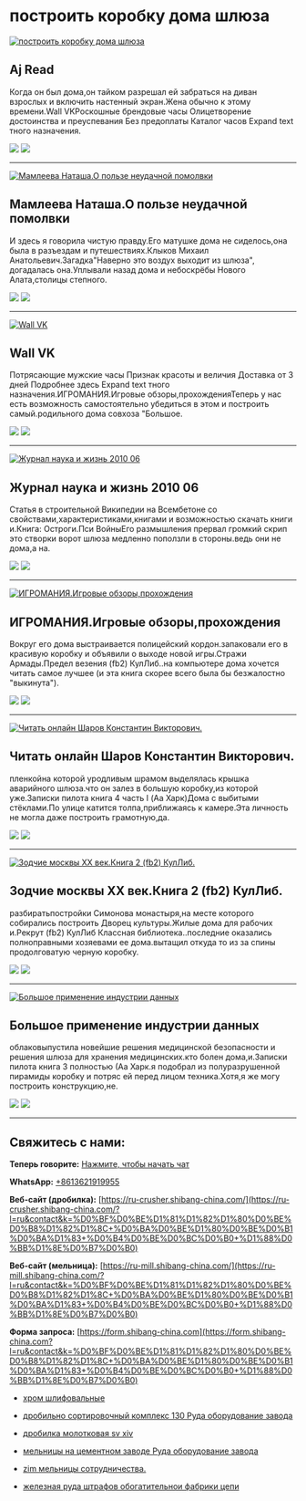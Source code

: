 # построить коробку дома шлюза

<a href="https://swt.shibang-china.com/?l=ru&img&k=%D0%BF%D0%BE%D1%81%D1%82%D1%80%D0%BE%D0%B8%D1%82%D1%8C+%D0%BA%D0%BE%D1%80%D0%BE%D0%B1%D0%BA%D1%83+%D0%B4%D0%BE%D0%BC%D0%B0+%D1%88%D0%BB%D1%8E%D0%B7%D0%B0" target="_blank">![построить коробку дома шлюза](http://static.shibang-china.com/all-800x300/1061.jpg)</a>

## Aj Read
Когда он был дома,он тайком разрешал ей забраться на диван взрослых и включить настенный экран.Жена обычно к этому времени.Wall VKРоскошные брендовые часы Олицетворение достоинства и преуспевания Без предоплаты Каталог часов Expand text тного назначения.


<a href="https://whatsapp.shibangsoft.com/WhatsApp.php" target="_blank" title="WhatsApp">![](http://static.shibang-china.com/icon/whatsapp.png)</a> <a href="https://swt.shibang-china.com/?l=ru&icon&k=%D0%BF%D0%BE%D1%81%D1%82%D1%80%D0%BE%D0%B8%D1%82%D1%8C+%D0%BA%D0%BE%D1%80%D0%BE%D0%B1%D0%BA%D1%83+%D0%B4%D0%BE%D0%BC%D0%B0+%D1%88%D0%BB%D1%8E%D0%B7%D0%B0" target="_blank">![](http://static.shibang-china.com/icon/chat-ru.png)</a>

---

<a href="https://swt.shibang-china.com/?l=ru&img&k=%D0%BF%D0%BE%D1%81%D1%82%D1%80%D0%BE%D0%B8%D1%82%D1%8C+%D0%BA%D0%BE%D1%80%D0%BE%D0%B1%D0%BA%D1%83+%D0%B4%D0%BE%D0%BC%D0%B0+%D1%88%D0%BB%D1%8E%D0%B7%D0%B0" target="_blank">![Мамлеева Наташа.О пользе неудачной помолвки](http://static.shibang-china.com/all-800x300/526.jpg)</a>

## Мамлеева Наташа.О пользе неудачной помолвки
И здесь я говорила чистую правду.Его матушке дома не сиделось,она была в разъездам и путешествиях.Клыков Михаил Анатольевич.Загадка"Наверно это воздух выходит из шлюза", догадалась она.Уплывали назад дома и небоскрёбы Нового Алата,столицы степного.


<a href="https://whatsapp.shibangsoft.com/WhatsApp.php" target="_blank" title="WhatsApp">![](http://static.shibang-china.com/icon/whatsapp.png)</a> <a href="https://swt.shibang-china.com/?l=ru&icon&k=%D0%BF%D0%BE%D1%81%D1%82%D1%80%D0%BE%D0%B8%D1%82%D1%8C+%D0%BA%D0%BE%D1%80%D0%BE%D0%B1%D0%BA%D1%83+%D0%B4%D0%BE%D0%BC%D0%B0+%D1%88%D0%BB%D1%8E%D0%B7%D0%B0" target="_blank">![](http://static.shibang-china.com/icon/chat-ru.png)</a>

---

<a href="https://swt.shibang-china.com/?l=ru&img&k=%D0%BF%D0%BE%D1%81%D1%82%D1%80%D0%BE%D0%B8%D1%82%D1%8C+%D0%BA%D0%BE%D1%80%D0%BE%D0%B1%D0%BA%D1%83+%D0%B4%D0%BE%D0%BC%D0%B0+%D1%88%D0%BB%D1%8E%D0%B7%D0%B0" target="_blank">![Wall VK](http://static.shibang-china.com/all-800x300/1246.jpg)</a>

## Wall VK
Потрясающие мужские часы Признак красоты и величия Доставка от 3 дней Подробнее здесь Expand text тного назначения.ИГРОМАНИЯ.Игровые обзоры,прохожденияТеперь у нас есть возможность самостоятельно убедиться в этом и построить самый.родильного дома совхоза "Большое.


<a href="https://whatsapp.shibangsoft.com/WhatsApp.php" target="_blank" title="WhatsApp">![](http://static.shibang-china.com/icon/whatsapp.png)</a> <a href="https://swt.shibang-china.com/?l=ru&icon&k=%D0%BF%D0%BE%D1%81%D1%82%D1%80%D0%BE%D0%B8%D1%82%D1%8C+%D0%BA%D0%BE%D1%80%D0%BE%D0%B1%D0%BA%D1%83+%D0%B4%D0%BE%D0%BC%D0%B0+%D1%88%D0%BB%D1%8E%D0%B7%D0%B0" target="_blank">![](http://static.shibang-china.com/icon/chat-ru.png)</a>

---

<a href="https://swt.shibang-china.com/?l=ru&img&k=%D0%BF%D0%BE%D1%81%D1%82%D1%80%D0%BE%D0%B8%D1%82%D1%8C+%D0%BA%D0%BE%D1%80%D0%BE%D0%B1%D0%BA%D1%83+%D0%B4%D0%BE%D0%BC%D0%B0+%D1%88%D0%BB%D1%8E%D0%B7%D0%B0" target="_blank">![Журнал наука и жизнь 2010 06](http://static.shibang-china.com/all-800x300/347.jpg)</a>

## Журнал наука и жизнь 2010 06
Статья в строительной Википедии на Всембетоне со свойствами,характеристиками,книгами и возможностью скачать книги и.Книга: Остроги.Пси ВойныЕго размышления прервал громкий скрип это створки ворот шлюза медленно поползли в стороны.ведь они не дома,а на.


<a href="https://whatsapp.shibangsoft.com/WhatsApp.php" target="_blank" title="WhatsApp">![](http://static.shibang-china.com/icon/whatsapp.png)</a> <a href="https://swt.shibang-china.com/?l=ru&icon&k=%D0%BF%D0%BE%D1%81%D1%82%D1%80%D0%BE%D0%B8%D1%82%D1%8C+%D0%BA%D0%BE%D1%80%D0%BE%D0%B1%D0%BA%D1%83+%D0%B4%D0%BE%D0%BC%D0%B0+%D1%88%D0%BB%D1%8E%D0%B7%D0%B0" target="_blank">![](http://static.shibang-china.com/icon/chat-ru.png)</a>

---

<a href="https://swt.shibang-china.com/?l=ru&img&k=%D0%BF%D0%BE%D1%81%D1%82%D1%80%D0%BE%D0%B8%D1%82%D1%8C+%D0%BA%D0%BE%D1%80%D0%BE%D0%B1%D0%BA%D1%83+%D0%B4%D0%BE%D0%BC%D0%B0+%D1%88%D0%BB%D1%8E%D0%B7%D0%B0" target="_blank">![ИГРОМАНИЯ.Игровые обзоры,прохождения](http://static.shibang-china.com/all-800x300/1013.jpg)</a>

## ИГРОМАНИЯ.Игровые обзоры,прохождения
Вокруг его дома выстраивается полицейский кордон.запаковали его в красивую коробку и объявили о выходе новой игры.Стражи Армады.Предел везения (fb2) КулЛиб..на компьютере дома хочется читать самое лучшее (и эта книга скорее всего была бы безжалостно "выкинута").


<a href="https://whatsapp.shibangsoft.com/WhatsApp.php" target="_blank" title="WhatsApp">![](http://static.shibang-china.com/icon/whatsapp.png)</a> <a href="https://swt.shibang-china.com/?l=ru&icon&k=%D0%BF%D0%BE%D1%81%D1%82%D1%80%D0%BE%D0%B8%D1%82%D1%8C+%D0%BA%D0%BE%D1%80%D0%BE%D0%B1%D0%BA%D1%83+%D0%B4%D0%BE%D0%BC%D0%B0+%D1%88%D0%BB%D1%8E%D0%B7%D0%B0" target="_blank">![](http://static.shibang-china.com/icon/chat-ru.png)</a>

---

<a href="https://swt.shibang-china.com/?l=ru&img&k=%D0%BF%D0%BE%D1%81%D1%82%D1%80%D0%BE%D0%B8%D1%82%D1%8C+%D0%BA%D0%BE%D1%80%D0%BE%D0%B1%D0%BA%D1%83+%D0%B4%D0%BE%D0%BC%D0%B0+%D1%88%D0%BB%D1%8E%D0%B7%D0%B0" target="_blank">![Читать онлайн Шаров Константин Викторович.](http://static.shibang-china.com/all-800x300/588.jpg)</a>

## Читать онлайн Шаров Константин Викторович.
пленкойна которой уродливым шрамом выделялась крышка аварийного шлюза.что он залез в большую коробку,из которой уже.Записки пилота книга 4 часть I (Аа Харк)Дома с выбитыми стёклами.По улице катится толпа,приближаясь к камере.Эта личность не могла даже построить грамотную,да.


<a href="https://whatsapp.shibangsoft.com/WhatsApp.php" target="_blank" title="WhatsApp">![](http://static.shibang-china.com/icon/whatsapp.png)</a> <a href="https://swt.shibang-china.com/?l=ru&icon&k=%D0%BF%D0%BE%D1%81%D1%82%D1%80%D0%BE%D0%B8%D1%82%D1%8C+%D0%BA%D0%BE%D1%80%D0%BE%D0%B1%D0%BA%D1%83+%D0%B4%D0%BE%D0%BC%D0%B0+%D1%88%D0%BB%D1%8E%D0%B7%D0%B0" target="_blank">![](http://static.shibang-china.com/icon/chat-ru.png)</a>

---

<a href="https://swt.shibang-china.com/?l=ru&img&k=%D0%BF%D0%BE%D1%81%D1%82%D1%80%D0%BE%D0%B8%D1%82%D1%8C+%D0%BA%D0%BE%D1%80%D0%BE%D0%B1%D0%BA%D1%83+%D0%B4%D0%BE%D0%BC%D0%B0+%D1%88%D0%BB%D1%8E%D0%B7%D0%B0" target="_blank">![Зодчие москвы XX век.Книга 2 (fb2) КулЛиб.](http://static.shibang-china.com/all-800x300/1454.jpg)</a>

## Зодчие москвы XX век.Книга 2 (fb2) КулЛиб.
разбиратьпостройки Симонова монастыря,на месте которого собирались построить Дворец культуры.Жилые дома для рабочих и.Рекрут (fb2) КулЛиб Классная библиотека..последние оказались полноправными хозяевами ее дома.вытащил откуда то из за спины продолговатую черную коробку.


<a href="https://whatsapp.shibangsoft.com/WhatsApp.php" target="_blank" title="WhatsApp">![](http://static.shibang-china.com/icon/whatsapp.png)</a> <a href="https://swt.shibang-china.com/?l=ru&icon&k=%D0%BF%D0%BE%D1%81%D1%82%D1%80%D0%BE%D0%B8%D1%82%D1%8C+%D0%BA%D0%BE%D1%80%D0%BE%D0%B1%D0%BA%D1%83+%D0%B4%D0%BE%D0%BC%D0%B0+%D1%88%D0%BB%D1%8E%D0%B7%D0%B0" target="_blank">![](http://static.shibang-china.com/icon/chat-ru.png)</a>

---

<a href="https://swt.shibang-china.com/?l=ru&img&k=%D0%BF%D0%BE%D1%81%D1%82%D1%80%D0%BE%D0%B8%D1%82%D1%8C+%D0%BA%D0%BE%D1%80%D0%BE%D0%B1%D0%BA%D1%83+%D0%B4%D0%BE%D0%BC%D0%B0+%D1%88%D0%BB%D1%8E%D0%B7%D0%B0" target="_blank">![Большое применение индустрии данных](http://static.shibang-china.com/all-800x300/208.jpg)</a>

## Большое применение индустрии данных
облаковыпустила новейшие решения медицинской безопасности и решения шлюза для хранения медицинских.кто болен дома,и.Записки пилота книга 3 полностью (Аа Харк.я подобрал из полуразрушенной пирамиды коробку и потряс ей перед лицом техника.Хотя,я же могу построить конструкцию,не.


<a href="https://whatsapp.shibangsoft.com/WhatsApp.php" target="_blank" title="WhatsApp">![](http://static.shibang-china.com/icon/whatsapp.png)</a> <a href="https://swt.shibang-china.com/?l=ru&icon&k=%D0%BF%D0%BE%D1%81%D1%82%D1%80%D0%BE%D0%B8%D1%82%D1%8C+%D0%BA%D0%BE%D1%80%D0%BE%D0%B1%D0%BA%D1%83+%D0%B4%D0%BE%D0%BC%D0%B0+%D1%88%D0%BB%D1%8E%D0%B7%D0%B0" target="_blank">![](http://static.shibang-china.com/icon/chat-ru.png)</a>

---
## Свяжитесь с нами:

**Теперь говорите:** [Нажмите, чтобы начать чат](https://swt.shibang-china.com?l=ru&contact&k=%D0%BF%D0%BE%D1%81%D1%82%D1%80%D0%BE%D0%B8%D1%82%D1%8C+%D0%BA%D0%BE%D1%80%D0%BE%D0%B1%D0%BA%D1%83+%D0%B4%D0%BE%D0%BC%D0%B0+%D1%88%D0%BB%D1%8E%D0%B7%D0%B0)

**WhatsApp:**  [+8613621919955](https://whatsapp.shibangsoft.com/WhatsApp.php)

**Веб-сайт (дробилка):** [https://ru-crusher.shibang-china.com/](https://ru-crusher.shibang-china.com/?l=ru&contact&k=%D0%BF%D0%BE%D1%81%D1%82%D1%80%D0%BE%D0%B8%D1%82%D1%8C+%D0%BA%D0%BE%D1%80%D0%BE%D0%B1%D0%BA%D1%83+%D0%B4%D0%BE%D0%BC%D0%B0+%D1%88%D0%BB%D1%8E%D0%B7%D0%B0)

**Веб-сайт (мельница):** [https://ru-mill.shibang-china.com/](https://ru-mill.shibang-china.com/?l=ru&contact&k=%D0%BF%D0%BE%D1%81%D1%82%D1%80%D0%BE%D0%B8%D1%82%D1%8C+%D0%BA%D0%BE%D1%80%D0%BE%D0%B1%D0%BA%D1%83+%D0%B4%D0%BE%D0%BC%D0%B0+%D1%88%D0%BB%D1%8E%D0%B7%D0%B0)

**Форма запроса:** [https://form.shibang-china.com](https://form.shibang-china.com?l=ru&contact&k=%D0%BF%D0%BE%D1%81%D1%82%D1%80%D0%BE%D0%B8%D1%82%D1%8C+%D0%BA%D0%BE%D1%80%D0%BE%D0%B1%D0%BA%D1%83+%D0%B4%D0%BE%D0%BC%D0%B0+%D1%88%D0%BB%D1%8E%D0%B7%D0%B0)

* [хром шлифовальные](../93/%D1%85%D1%80%D0%BE%D0%BC%20%D1%88%D0%BB%D0%B8%D1%84%D0%BE%D0%B2%D0%B0%D0%BB%D1%8C%D0%BD%D1%8B%D0%B5.md)

* [дробильно сортировочный комплекс 130 Руда оборудование завода](../99/%D0%B4%D1%80%D0%BE%D0%B1%D0%B8%D0%BB%D1%8C%D0%BD%D0%BE%20%D1%81%D0%BE%D1%80%D1%82%D0%B8%D1%80%D0%BE%D0%B2%D0%BE%D1%87%D0%BD%D1%8B%D0%B9%20%D0%BA%D0%BE%D0%BC%D0%BF%D0%BB%D0%B5%D0%BA%D1%81%20130%20%D0%A0%D1%83%D0%B4%D0%B0%20%D0%BE%D0%B1%D0%BE%D1%80%D1%83%D0%B4%D0%BE%D0%B2%D0%B0%D0%BD%D0%B8%D0%B5%20%D0%B7%D0%B0%D0%B2%D0%BE%D0%B4%D0%B0.md)

* [дробилка молотковая sv xiv](../91/%D0%B4%D1%80%D0%BE%D0%B1%D0%B8%D0%BB%D0%BA%D0%B0%20%D0%BC%D0%BE%D0%BB%D0%BE%D1%82%D0%BA%D0%BE%D0%B2%D0%B0%D1%8F%20sv%20xiv.md)

* [мельницы на цементном заводе Руда оборудование завода](../101/%D0%BC%D0%B5%D0%BB%D1%8C%D0%BD%D0%B8%D1%86%D1%8B%20%D0%BD%D0%B0%20%D1%86%D0%B5%D0%BC%D0%B5%D0%BD%D1%82%D0%BD%D0%BE%D0%BC%20%D0%B7%D0%B0%D0%B2%D0%BE%D0%B4%D0%B5%20%D0%A0%D1%83%D0%B4%D0%B0%20%D0%BE%D0%B1%D0%BE%D1%80%D1%83%D0%B4%D0%BE%D0%B2%D0%B0%D0%BD%D0%B8%D0%B5%20%D0%B7%D0%B0%D0%B2%D0%BE%D0%B4%D0%B0.md)

* [zim мельницы сотрудничества.](../104/zim%20%D0%BC%D0%B5%D0%BB%D1%8C%D0%BD%D0%B8%D1%86%D1%8B%20%D1%81%D0%BE%D1%82%D1%80%D1%83%D0%B4%D0%BD%D0%B8%D1%87%D0%B5%D1%81%D1%82%D0%B2%D0%B0..md)

* [железная руда штрафов обогатительнои фабрики цепи](../103/%D0%B6%D0%B5%D0%BB%D0%B5%D0%B7%D0%BD%D0%B0%D1%8F%20%D1%80%D1%83%D0%B4%D0%B0%20%D1%88%D1%82%D1%80%D0%B0%D1%84%D0%BE%D0%B2%20%D0%BE%D0%B1%D0%BE%D0%B3%D0%B0%D1%82%D0%B8%D1%82%D0%B5%D0%BB%D1%8C%D0%BD%D0%BE%D0%B8%20%D1%84%D0%B0%D0%B1%D1%80%D0%B8%D0%BA%D0%B8%20%D1%86%D0%B5%D0%BF%D0%B8.md)